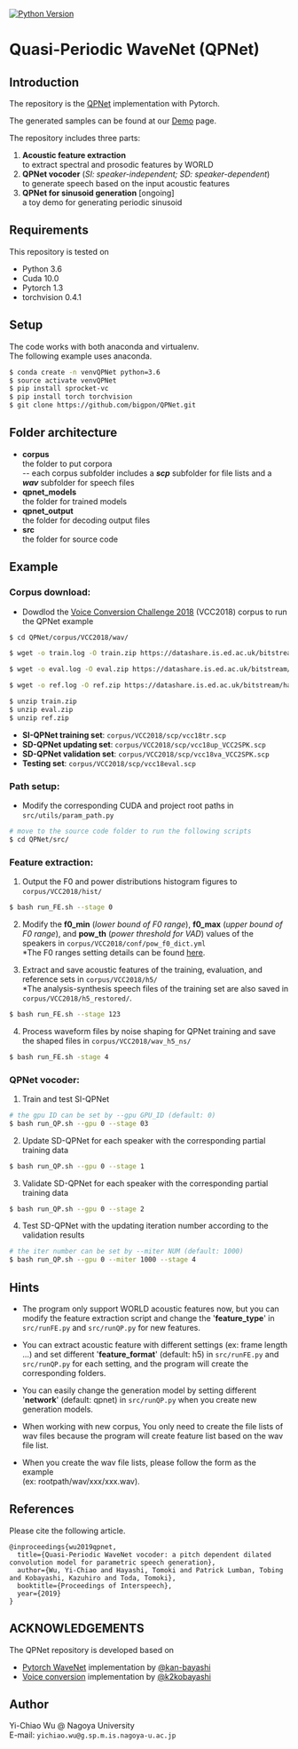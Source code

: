 [![Python Version](https://img.shields.io/badge/Python-3.5%2C%203.6-green.svg)](https://img.shields.io/badge/Python-3.5%2C%203.6-green.svg)

# Quasi-Periodic WaveNet (QPNet)

## Introduction
The repository is the [QPNet](https://arxiv.org/abs/1907.00797) implementation with Pytorch.  

The generated samples can be found at our [Demo](https://bigpon.github.io/QuasiPeriodicWaveNet_demo) page.  

The repository includes three parts:
1. **Acoustic feature extraction**  
to extract spectral and prosodic features by WORLD  
2. **QPNet vocoder** (*SI: speaker-independent; SD: speaker-dependent*)  
to generate speech based on the input acoustic features
3. **QPNet for sinusoid generation** [ongoing]  
a toy demo for generating periodic sinusoid

## Requirements
This repository is tested on
- Python 3.6
- Cuda 10.0
- Pytorch 1.3
- torchvision 0.4.1

## Setup
The code works with both anaconda and virtualenv.  
The following example uses anaconda.
```bash
$ conda create -n venvQPNet python=3.6
$ source activate venvQPNet
$ pip install sprocket-vc
$ pip install torch torchvision
$ git clone https://github.com/bigpon/QPNet.git
```

## Folder architecture
- **corpus**  
the folder to put corpora  
-- each corpus subfolder includes a ***scp*** subfolder for file lists and a ***wav*** subfolder for speech files 
- **qpnet_models**  
the folder for trained models
- **qpnet_output**  
the folder for decoding output files
- **src**  
the folder for source code

## Example

### Corpus download:
- Dowdlod the [Voice Conversion Challenge 2018](https://datashare.is.ed.ac.uk/handle/10283/3061) (VCC2018) corpus to run the QPNet example
```bash
$ cd QPNet/corpus/VCC2018/wav/

$ wget -o train.log -O train.zip https://datashare.is.ed.ac.uk/bitstream/handle/0283/3061/vcc2018_database_training.zip

$ wget -o eval.log -O eval.zip https://datashare.is.ed.ac.uk/bitstream/handle/10283/061/vcc2018_database_evaluation.zip

$ wget -o ref.log -O ref.zip https://datashare.is.ed.ac.uk/bitstream/handle/10283/061/vcc2018_database_reference.zip

$ unzip train.zip
$ unzip eval.zip
$ unzip ref.zip
```
- **SI-QPNet training set**: `corpus/VCC2018/scp/vcc18tr.scp`  
- **SD-QPNet updating set**: `corpus/VCC2018/scp/vcc18up_VCC2SPK.scp`  
- **SD-QPNet validation set**: `corpus/VCC2018/scp/vcc18va_VCC2SPK.scp`  
- **Testing  set**: `corpus/VCC2018/scp/vcc18eval.scp`  

### Path setup:
- Modify the corresponding CUDA and project root paths in `src/utils/param_path.py`
 ``` bash 
# move to the source code folder to run the following scripts
$ cd QPNet/src/
 ```  

### Feature extraction:  
1. Output the F0 and power distributions histogram figures to `corpus/VCC2018/hist/`  
 ``` bash  
$ bash run_FE.sh --stage 0
 ```  

2. Modify the **f0_min** (*lower bound of F0 range*), **f0_max** (*upper bound of F0 range*), and **pow_th** (*power threshold for VAD*) values of the speakers in `corpus/VCC2018/conf/pow_f0_dict.yml`  
*The F0 ranges setting details can be found [here](https://github.com/k2kobayashi/sprocket/blob/master/docs/vc_example.md).  

3. Extract and save acoustic features of the training, evaluation, and reference sets in `corpus/VCC2018/h5/`   
*The analysis-synthesis speech files of the training set are also saved in `corpus/VCC2018/h5_restored/`.
 ``` bash 
$ bash run_FE.sh --stage 123
 ```  

4. Process waveform files by noise shaping for QPNet training and save the shaped files in `corpus/VCC2018/wav_h5_ns/`   
 ``` bash
$ bash run_FE.sh -stage 4 
 ```

### QPNet vocoder:
1. Train and test SI-QPNet   
 ``` bash 
# the gpu ID can be set by --gpu GPU_ID (default: 0)
$ bash run_QP.sh --gpu 0 --stage 03
 ```  

2. Update SD-QPNet for each speaker with the corresponding partial training data
 ``` bash 
$ bash run_QP.sh --gpu 0 --stage 1
 ```  

3. Validate SD-QPNet for each speaker with the corresponding partial training data
 ``` bash 
$ bash run_QP.sh --gpu 0 --stage 2
 ```  

4. Test SD-QPNet with the updating iteration number according to the validation results 
 ``` bash 
# the iter number can be set by --miter NUM (default: 1000)
$ bash run_QP.sh --gpu 0 --miter 1000 --stage 4
 ```  

## Hints

- The program only support WORLD acoustic features now, but you can modify the feature extraction script and change the '**feature_type**' in `src/runFE.py` and `src/runQP.py` for new features.

- You can extract acoustic feature with different settings (ex: frame length ...) and set different '**feature_format**' (default: h5) in `src/runFE.py` and `src/runQP.py` for each setting, and the program will create the corresponding folders. 

- You can easily change the generation model by setting different '**network**' (default: qpnet) in `src/runQP.py` when you create new generation models.

- When working with new corpus, You only need to create the file lists of wav files because the program will create feature list based on the wav file list.

- When you create the wav file lists, please follow the form as the example  
(ex: rootpath/wav/xxx/xxx.wav).

## References

Please cite the following article.

```
@inproceedings{wu2019qpnet,
  title={Quasi-Periodic WaveNet vocoder: a pitch dependent dilated convolution model for parametric speech generation},
  author={Wu, Yi-Chiao and Hayashi, Tomoki and Patrick Lumban, Tobing and Kobayashi, Kazuhiro and Toda, Tomoki},
  booktitle={Proceedings of Interspeech},
  year={2019}
}
```

## ACKNOWLEDGEMENTS
The QPNet repository is developed based on 
- [Pytorch WaveNet](https://github.com/kan-bayashi/PytorchWaveNetVocoder) implementation by [@kan-bayashi](https://github.com/kan-bayashi)
- [Voice conversion](https://github.com/k2kobayashi/sprocket) implementation by [@k2kobayashi](https://github.com/k2kobayashi)

## Author
Yi-Chiao Wu @ Nagoya University  
E-mail: `yichiao.wu@g.sp.m.is.nagoya-u.ac.jp`



